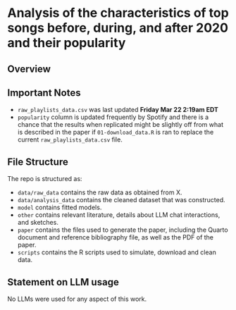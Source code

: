 # Analysis of the characteristics of top songs before, during, and after 2020 and their popularity

## Overview

## Important Notes
- `raw_playlists_data.csv` was last updated **Friday Mar 22 2:19am EDT**
- `popularity` column is updated frequently by Spotify and there is a chance that the results 
when replicated might be slightly off from what is described in the paper if `01-download_data.R` is 
ran to replace the current `raw_playlists_data.csv` file.

## File Structure

The repo is structured as:

-   `data/raw_data` contains the raw data as obtained from X.
-   `data/analysis_data` contains the cleaned dataset that was constructed.
-   `model` contains fitted models. 
-   `other` contains relevant literature, details about LLM chat interactions, and sketches.
-   `paper` contains the files used to generate the paper, including the Quarto document and reference bibliography file, as well as the PDF of the paper. 
-   `scripts` contains the R scripts used to simulate, download and clean data.


## Statement on LLM usage

No LLMs were used for any aspect of this work.